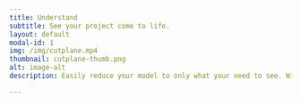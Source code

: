 ```yaml
---
title: Understand
subtitle: See your project come to life.
layout: default
modal-id: 1
img: /img/cutplane.mp4
thumbnail: cutplane-thumb.png
alt: image-alt
description: Easily reduce your model to only what your need to see. With live feedback every slide of your finger.

---
```

